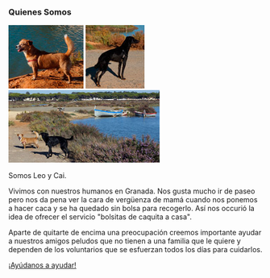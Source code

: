 ### Quienes Somos

<div class="row-fluid">
    <div class="span5">
        <a href="/images/Leo.jpg" rel="shadowbox[perros]"><img class="img-polaroid" src="/images/Leo_small.jpg" alt="Quita la caquita - Leo" /></a>
        <a href="/images/Cai.jpg" rel="shadowbox[perros]"><img class="img-polaroid" src="/images/Cai_small.jpg" alt="Quita la caquita - Cai" /></a>
        <a href="/images/leo_cai_salinas.jpg" rel="shadowbox[perros]"><img class="img-polaroid" src="/images/leo_cai_salinas_small.jpg" alt="Quita la caquita - Leo" /></a>
    </div>
    <div class="span7">
        <p>Somos Leo y Cai.</p>
        <p>Vivimos con nuestros humanos en Granada. Nos gusta mucho ir de paseo pero nos da pena ver la cara de vergüenza de mamá cuando nos ponemos a hacer caca y se ha quedado sin bolsa para recogerlo.
Así nos occurió la idea de ofrecer el servicio "bolsitas de caquita a casa".</p>
        <p>Aparte de quitarte de encima una preocupación creemos importante ayudar a nuestros amigos peludos que no tienen a una familia que le quiere y dependen de los voluntarios que se esfuerzan todos los días para cuidarlos.</p>
        <p><a href="#" class="btn btn-primary btn-large">¡Ayúdanos a ayudar!</a></p>
    </div>
</div>


[title: Quienes Somos]: /
[menu: Quienes Somos]: /
[menu-locgroup: footer1]: /
[order: 10]: /

